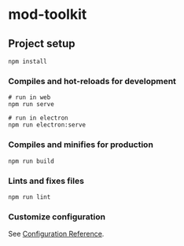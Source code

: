 # mod-toolkit

## Project setup
```
npm install
```

### Compiles and hot-reloads for development
```
# run in web
npm run serve

# run in electron
npm run electron:serve
```

### Compiles and minifies for production
```
npm run build
```

### Lints and fixes files
```
npm run lint
```

### Customize configuration
See [Configuration Reference](https://cli.vuejs.org/config/).
